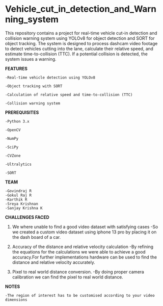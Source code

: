 # **Vehicle_cut_in_detection_and_Warnning_system**
 This repository contains a project for real-time vehicle cut-in detection and collision warning system using YOLOv8 for object detection and SORT for object tracking. The system is designed to process dashcam video footage to detect vehicles cutting into the lane, calculate their relative speed, and estimate time-to-collision (TTC). If a potential collision is detected, the system issues a warning.

**FEATURES**

    -Real-time vehicle detection using YOLOv8

    -Object tracking with SORT

    -Calculation of relative speed and time-to-collision (TTC)

    -Collision warning system



**PREREQUISITES**

    -Python 3.x

    -OpenCV

    -NumPy

    -SciPy

    -CVZone

    -Ultralytics

    -SORT



**TEAM**

    -Govindraj R
    -Gokul Raj R
    -Karthik R
    -Sreya Krishnan
    -Sanjay Krishna K


**CHALLENGES FACED**

1. We where unable to find a good video dataset with satisfying cases
        -So we created a custom video dataset using iphone 13 pro by placing it on the dash board of a car.

2. Accuracy of the distance and relative velocity calculation
        -By refining the equations for the calculations we were able to achieve a good accuracy.For further implementations hardware can be used to find the distance and relative velocity accurately.

3. Pixel to real world distance conversion.
        -By doing proper camera calibration we can find the pixel to real world distance. 

**NOTES**

    -The region of interest has to be customised according to your video dimensions

